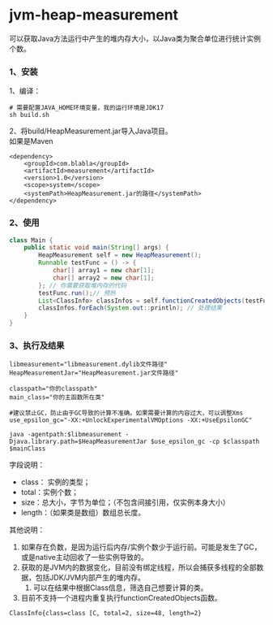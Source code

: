 # jvm-heap-measurement

可以获取Java方法运行中产生的堆内存大小，以Java类为聚合单位进行统计实例个数。

### 1、安装

1、编译：
```shell
# 需要配置JAVA_HOME环境变量，我的运行环境是JDK17
sh build.sh
```

2、将build/HeapMeasurement.jar导入Java项目。  
如果是Maven
```text
<dependency>
    <groupId>com.blabla</groupId>
    <artifactId>measurement</artifactId>
    <version>1.0</version>
    <scope>system</scope>
    <systemPath>HeapMeasurement.jar的路径</systemPath>
</dependency>
```

### 2、使用

```java
class Main {
    public static void main(String[] args) {
        HeapMeasurement self = new HeapMeasurement();
        Runnable testFunc = () -> {
            char[] array1 = new char[1];
            char[] array2 = new char[1];
        }; // 你需要获取堆内存的代码
        testFunc.run();// 预热
        List<ClassInfo> classInfos = self.functionCreatedObjects(testFunc);
        classInfos.forEach(System.out::println); // 处理结果
    }
}
```

### 3、执行及结果

```shell
libmeasurement="libmeasurement.dylib文件路径"
HeapMeasurementJar="HeapMeasurement.jar文件路径"

classpath="你的classpath"
main_class="你的主函数所在类"

#建议禁止GC，防止由于GC导致的计算不准确。如果需要计算的内容过大，可以调整Xms
use_epsilon_gc="-XX:+UnlockExperimentalVMOptions -XX:+UseEpsilonGC"

java -agentpath:$libmeasurement -Djava.library.path=$HeapMeasurementJar $use_epsilon_gc -cp $classpath $mainClass
```

字段说明：
- class： 实例的类型；  
- total：实例个数；  
- size：总大小，字节为单位；（不包含间接引用，仅实例本身大小）    
- length：（如果类是数组）数组总长度。  

其他说明：
1. 如果存在负数，是因为运行后内存/实例个数少于运行前。可能是发生了GC，或是native主动回收了一些实例导致的。
2. 获取的是JVM内的数据变化，目前没有绑定线程，所以会捕获多线程的全部数据，包括JDK/JVM内部产生的堆内存。
   1. 可以在结果中根据Class信息，筛选自己想要计算的类。
3. 目前不支持一个进程内重复执行functionCreatedObjects函数。

```text
ClassInfo{class=class [C, total=2, size=48, length=2}
```